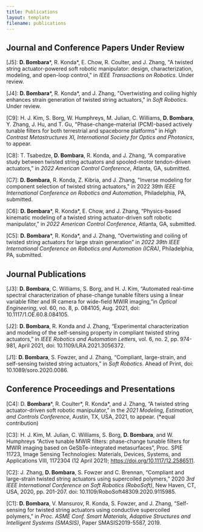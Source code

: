 ```yaml
---
title: Publications
layout: template
filename: publications
---
```

## Journal and Conference Papers Under Review

\[J5\]: **D. Bombara**\*, R. Konda\*, E. Chow, R. Coulter, and J. Zhang, "A twisted string actuator-powered soft robotic
manipulator: design, characterization, modeling, and open-loop control," in *IEEE Transactions on Robotics*. Under
review.

\[J4\]: **D. Bombara**\*, R. Konda\*, and J. Zhang, "Overtwisting and coiling highly enhances strain generation of
twisted string actuators," in *Soft Robotics*. Under review.

\[C9\]: H. J. Kim, S. Borg, W. Humphreys, M. Julian, C. Williams, **D. Bombara**, Y. Zhang, J. Hu, and T. Gu, "Phase-change-material (PCM)-based actively tunable filters for both terrestrial and spaceborne platforms" in *High Contrast Metastructures XI, International Society for Optics and Photonics*, to appear.

\[C8\]: T. Tsabedze, **D. Bombara**, R. Konda, and J. Zhang, “A comparative study between twisted string actuators and spooled-motor tendon-driven actuators,” in *2022 American Control Conference*, Atlanta, GA, submitted.

\[C7\]: **D. Bombara**, R. Konda, Z. Kibria, and J. Zhang, "Inverse modeling for component selection of twisted string actuators," in 2022 39th *IEEE International Conference on Robotics and Automation*, Philadelphia, PA, submitted.

\[C6\]: **D. Bombara**\*, R. Konda\*, E. Chow, and J. Zhang, “Physics-based kinematic modeling of a twisted string actuator-driven soft robotic manipulator,” in *2022 American Control Conference*, Atlanta, GA, submitted.

\[C5\]: **D. Bombara**\*, R. Konda\*, and J. Zhang, “Overtwisting and coiling of twisted string actuators for large strain generation” in *2022 39th IEEE International Conference on Robotics and Automation (ICRA)*, Philadelphia, PA, submitted.

## Journal Publications

\[J3\]: **D. Bombara**, C. Williams, S. Borg, and H. J. Kim, “Automated real-time spectral characterization of phase-change tunable filters using a linear variable filter and IR camera for wide-field MWIR imaging,”in *Optical Engineering*, vol. 60, no. 8, p. 084105, Aug. 2021, doi: 10.1117/1.OE.60.8.084105.

\[J2\]: **D. Bombara**, R. Konda and J. Zhang, “Experimental characterization and modeling of the self-sensing property in compliant twisted string actuators,” in *IEEE Robotics and Automation Letters*, vol. 6, no. 2, pp. 974-981, April 2021, doi: 10.1109/LRA.2021.3056372.

\[J1\]: **D. Bombara**, S. Fowzer, and J. Zhang, “Compliant, large-strain, and self-sensing twisted string actuators,” in *Soft Robotics*. Ahead of Print, doi: 10.1089/soro.2020.0086.

## Conference Proceedings and Presentations

\[C4\]: D. **Bombara**\*, R. Coulter\*, R. Konda\*, and J. Zhang, “A twisted string actuator-driven soft robotic manipulator,” in the *2021 Modeling, Estimation, and Controls Conference*, Austin, TX, USA, 2021, to appear. (*equal contribution)

\[C3\]: H. J. Kim, M. Julian, C. Williams, S. Borg, **D. Bombara**, and W. Humphreys “Active tunable MWIR filters: phase-change tunable filters for MWIR imaging based on GeSbTe-integrated metasurfaces”, Proc. SPIE 11723, Image Sensing Technologies: Materials, Devices, Systems, and Applications VIII, 1172304 (12 April 2021); https://doi.org/10.1117/12.2586511.

\[C2\]: J. Zhang, **D. Bombara**, S. Fowzer and C. Brennan, “Compliant and large-strain twisted string actuators using supercoiled polymers,” 2020 *3rd IEEE International Conference on Soft Robotics (RoboSoft)*, New Haven, CT, USA, 2020, pp. 201-207. doi: 10.1109/RoboSoft48309.2020.9115985.

\[C1\]: **D. Bombara**, V. Mansurov, R. Konda, S. Fowzer, and J. Zhang, “Self-sensing for twisted string actuators using conductive supercoiled polymers,” in *Proc. ASME Conf. Smart Materials, Adaptive Structures and Intelligent Systems (SMASIS)*, Paper SMASIS2019-5587, 2019.